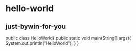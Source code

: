 # hello-world
just-bywin-for-you
------------------------
public class HelloWorld{
  public static void main(String[] args){
    System.out.println("HelloWorld");
  }
}
